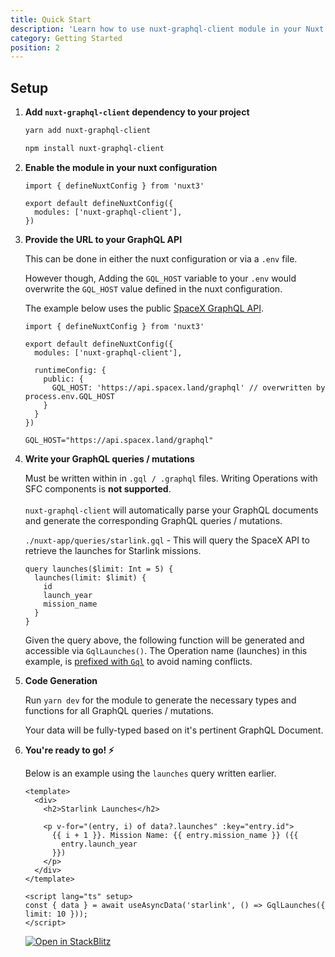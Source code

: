 ```yaml
---
title: Quick Start
description: 'Learn how to use nuxt-graphql-client module in your Nuxt 3 application.'
category: Getting Started
position: 2
---
```


## Setup

1. **Add `nuxt-graphql-client` dependency to your project**

    <code-group>
      <code-block label="Yarn" active>

      ```bash
      yarn add nuxt-graphql-client
      ```

      </code-block>
      <code-block label="NPM">

      ```bash
      npm install nuxt-graphql-client
      ```

      </code-block>
    </code-group>

2. **Enable the module in your nuxt configuration**

    ```ts[nuxt.config.ts]
    import { defineNuxtConfig } from 'nuxt3'

    export default defineNuxtConfig({
      modules: ['nuxt-graphql-client'],
    })
    ```

3. **Provide the URL to your GraphQL API**

    This can be done in either the nuxt configuration or via a `.env` file. 
    
    However though, Adding the `GQL_HOST` variable to your `.env` would overwrite the `GQL_HOST` value defined in the nuxt configuration.

    The example below uses the public [SpaceX GraphQL API](https://api.spacex.land/graphql).

    <code-group>
      <code-block label="Nuxt Config" active>

      ```ts[nuxt.config.ts]
      import { defineNuxtConfig } from 'nuxt3'

      export default defineNuxtConfig({
        modules: ['nuxt-graphql-client'],

        runtimeConfig: {
          public: {
            GQL_HOST: 'https://api.spacex.land/graphql' // overwritten by process.env.GQL_HOST
          }
        }
      })
      ```

      </code-block>
      <code-block label=".env">

      ```bash[.env]
      GQL_HOST="https://api.spacex.land/graphql"
      ```

      </code-block>
    </code-group>

4. **Write your GraphQL queries / mutations**

    <alert>

      Must be written within in `.gql / .graphql` files. Writing Operations with SFC components is **not supported**.
      <br/><br/>
      `nuxt-graphql-client` will automatically parse your GraphQL documents and generate the corresponding GraphQL queries / mutations.

    </alert>

    `./nuxt-app/queries/starlink.gql` - This will query the SpaceX API to retrieve the launches for Starlink missions.

    ```graphql[starlink.gql]
    query launches($limit: Int = 5) {
      launches(limit: $limit) {
        id
        launch_year
        mission_name
      }
    }
    ```

    Given the query above, the following function will be generated and accessible via `GqlLaunches()`. The Operation name (launches) in this example, is [prefixed with `Gql`](configuration#functionprefix) to avoid naming conflicts.

5. **Code Generation**

    Run `yarn dev` for the module to generate the necessary types and functions for all GraphQL queries / mutations.

    Your data will be fully-typed based on it's pertinent GraphQL Document.

6. **You're ready to go! ⚡️**

    Below is an example using the `launches` query written earlier.

    ```vue[app.vue]
    <template>
      <div>
        <h2>Starlink Launches</h2>

        <p v-for="(entry, i) of data?.launches" :key="entry.id">
          {{ i + 1 }}. Mission Name: {{ entry.mission_name }} ({{
            entry.launch_year
          }})
        </p>
      </div>
    </template>

    <script lang="ts" setup>
    const { data } = await useAsyncData('starlink', () => GqlLaunches({ limit: 10 }));
    </script>
    ```

    [![Open in StackBlitz](https://developer.stackblitz.com/img/open_in_stackblitz.svg)](https://stackblitz.com/github/diizzayy/nuxt-graphql-client-demo)